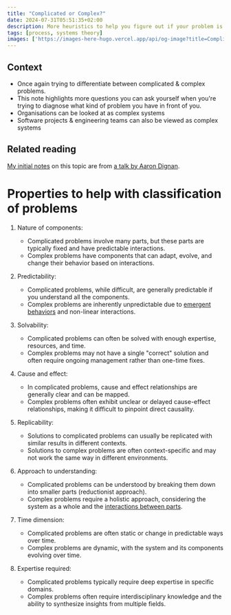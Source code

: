 ```yaml
---
title: "Complicated or Complex?"
date: 2024-07-31T05:51:35+02:00
description: More heuristics to help you figure out if your problem is complicated, or complex.
tags: [process, systems theory]
images: ['https://images-here-hugo.vercel.app/api/og-image?title=Complicated+or+Complex']
---
```


## Context
- Once again trying to differentiate between complicated & complex problems.
- This note highlights more questions you can ask yourself when you're trying to diagnose what kind of problem you have in front of you.
- Organisations can be looked at as complex systems
- Software projects & engineering teams can also be viewed as complex systems

## Related reading
[My initial notes](/cc) on this topic are from [a talk by Aaron Dignan](https://youtu.be/uOiP4mJwqE0?si=lgisZje8KkqQkXs7).

# Properties to help with classification of problems

1. Nature of components:
   - Complicated problems involve many parts, but these parts are typically fixed and have predictable interactions.
   - Complex problems have components that can adapt, evolve, and change their behavior based on interactions.

2. Predictability:
   - Complicated problems, while difficult, are generally predictable if you understand all the components.
   - Complex problems are inherently unpredictable due to [emergent behaviors](/emergent-behaviours) and non-linear interactions.

3. Solvability:
   - Complicated problems can often be solved with enough expertise, resources, and time.
   - Complex problems may not have a single "correct" solution and often require ongoing management rather than one-time fixes.

4. Cause and effect:
   - In complicated problems, cause and effect relationships are generally clear and can be mapped.
   - Complex problems often exhibit unclear or delayed cause-effect relationships, making it difficult to pinpoint direct causality.

5. Replicability:
   - Solutions to complicated problems can usually be replicated with similar results in different contexts.
   - Solutions to complex problems are often context-specific and may not work the same way in different environments.

6. Approach to understanding:
   - Complicated problems can be understood by breaking them down into smaller parts (reductionist approach).
   - Complex problems require a holistic approach, considering the system as a whole and the [interactions between parts](/team-topologies#team-interaction-modes).

7. Time dimension:
   - Complicated problems are often static or change in predictable ways over time.
   - Complex problems are dynamic, with the system and its components evolving over time.

8. Expertise required:
   - Complicated problems typically require deep expertise in specific domains.
   - Complex problems often require interdisciplinary knowledge and the ability to synthesize insights from multiple fields.
